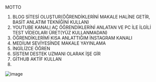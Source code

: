 MOTTO
1.	BLOG SİTESİ OLUŞTUR(ÖĞRENDİKLERİNİ MAKALE HALİNE GETİR, BASİT ANLATIM TEKNİĞİNİ KULLAN)
2.	YOUTUBE KANALI AÇ ÖĞRENDİKLERİNİ ANLATAN VE PC İLE İLGİLİ TEST VİDEOLARI ÜRET(YÜZ KULLANMADAN)
3.	ÖĞRENDİKLERİMİ KISA ANLATTIĞIM İNSTAGRAM KANALI
4.	MEDİUM SEVİYESİNDE MAKALE YAYINLAMA
5.	İNGİLİZCE ÖĞREN
6.	SİSTEM DESTEK UZMANI OLARAK İŞE GİR
7.	GİTHUB AKTİF KULLAN
8.	


![image](https://github.com/user-attachments/assets/6c4d387e-dd53-4f81-b561-b01456c235b7)

